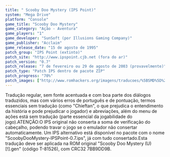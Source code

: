 ```yaml
---
title: " Scooby Doo Mystery (IPS Point)"
system: "Mega Drive"
platform: "Console"
game_title: "Scooby Doo Mystery"
game_category: "Ação - Aventura"
game_players: "1"
game_developer: "SunSoft (por Illusions Gaming Company)"
game_publisher: "Acclaim"
game_release_date: "15 de agosto de 1995"
patch_group: "IPS Point (extinto)"
patch_site: "http://www.ipspoint.cjb.net (fora do ar)"
patch_version: "0.7"
patch_release: "7 de fevereiro ou 29 de agosto de 2003 (provavelmente)"
patch_type: "Patch IPS dentro de pacote ZIP"
patch_progress: "70%"
patch_images: ["http://www.romhackers.org/imagens/traducoes/%5BSMD%5D%20Scooby%20Doo%20Mystery%20-%20IPS%20Point%20-%201.png","http://www.romhackers.org/imagens/traducoes/%5BSMD%5D%20Scooby%20Doo%20Mystery%20-%20IPS%20Point%20-%202.png","http://www.romhackers.org/imagens/traducoes/%5BSMD%5D%20Scooby%20Doo%20Mystery%20-%20IPS%20Point%20-%203.png"]
---
```

Tradução regular, sem fonte acentuada e com boa parte dos diálogos traduzidos, mas com vários erros de português e de pontuação, termos essenciais sem tradução (como "Chieftan", o que prejudica o entendimento da história e pode prejudicar o jogador) e abreviações, além do menu de ações está sem tradução (parte essencial da jogabilidade do jogo).ATENÇÃO:O IPS original não conserta a soma de verificação do cabeçalho, podendo travar o jogo se o emulador não consertar automaticamente. Um IPS alternativo está disponível no pacote com o nome "ScoobyDooMystery-IPSPoint-0.7.ips", já com tudo consertado.Esta tradução deve ser aplicada na ROM original "Scooby Doo Mystery (U) [!].gen" (código T-81526), com CRC32 7BB9DD9B.